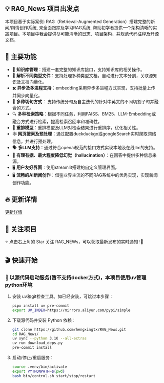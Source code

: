 ## 💡 RAG_News 项目出发点

本项目基于实际案例: RAG（Retrieval-Augmented Generation）搭建完整的新闻/舆情创作系统, 来全面跟踪及学习RAG系统, 帮助初学者提供一个架构清晰的实践项目。本项目中我会提供尽可能清晰的日志、项目架构，并规范代码注释及开源文档。

## 🌟 主要功能

*   📁 **知识库管理**：搭建一套完整的知识库接口，支持知识库的相关操作。
*   📁 **解析不同类型文件**：支持处理多种类型文档，自动进行文本分割，关联源知识及文档向量化。
*   ✖️ **异步及多进程支持**：embedding采用异步多进程方式实现，支持批量上传并同步向量化。
*   🧠 **多种切句方式**： 支持传统分句及自主迭代的针对中英文的不同切割子句并融合的方式。
*   🔍 **多种检索策略**：根据不同任务，利用FAISS、BM25、LLM-Embedding或融合方式进行检索，提高检索召回率和准确性。
*   🔄 **重排模型**：重排模型及LLM对检索结果进行重排序，优化相关性。
*   🕸️ **网页搜索及预处理**：通过配置duckduckgo或googleSearch实时爬取网络信息，并进行预处理。
*   🗣️ **多LLM支持**：通过符合openai规范的接口方式实现本地及在线llm的支持。
*   📄 **有理有据、最大程度降低幻觉（hallucination）**：在回答中提供多种信息来源。
*   🖥️ **用户友好界面**：使用streamlit搭建的自定义管理界面。
*   🖥️ **流畅的AI新闻创作**：借鉴业界主流的不同RAG系统中的优秀实现，实现新闻创作功能。

## 🔥 更新详情

<a href="./Update.md">更新详情</a>

## 🎉 关注项目

⭐️ 点击右上角的 Star 关注 RAG_NEWs，可以获取最新发布的实时通知 !🌟


## 🎬 快速开始

### 🔨 以源代码启动服务(暂不支持docker方式)，本项目使用uv管理python环境

1. 安装 uv和git检查工具。如已经安装，可跳过本步骤：

   ```bash
   pipx install uv pre-commit
   export UV_INDEX=https://mirrors.aliyun.com/pypi/simple
   ```

2. 下载源代码并安装 Python 依赖：

   ```bash
   git clone https://github.com/hengxingtx/RAG_News.git
   cd RAG_News/
   uv sync --python 3.10 --all-extras
   uv run download_deps.py
   pre-commit install
   ```

3. 启动/停止/重启服务：

   ```bash
   source .venv/bin/activate
   export PYTHONPATH=$(pwd)
   bash bin/control.sh start/stop/restart
   ```
